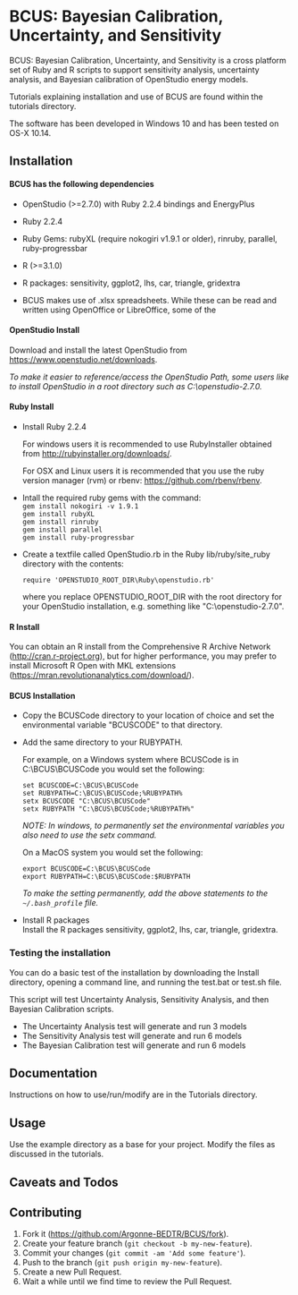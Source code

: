 # BCUS: Bayesian Calibration, Uncertainty, and Sensitivity
BCUS: Bayesian Calibration, Uncertainty, and Sensitivity is a cross platform set of Ruby and R scripts to support sensitivity analysis, uncertainty analysis, and Bayesian calibration of OpenStudio energy models.

Tutorials explaining installation and use of BCUS are found within the tutorials directory.

The software has been developed in Windows 10 and has been tested on OS-X 10.14.


## Installation

#### BCUS has the following dependencies

* OpenStudio (>=2.7.0) with Ruby 2.2.4 bindings and EnergyPlus
* Ruby 2.2.4
* Ruby Gems: rubyXL (require nokogiri v1.9.1 or older), rinruby, parallel, ruby-progressbar
* R (>=3.1.0)
* R packages: sensitivity, ggplot2, lhs, car, triangle, gridextra 

* BCUS makes use of .xlsx spreadsheets.  While these can be read and written using OpenOffice or LibreOffice, some of the 

#### OpenStudio Install

Download and install the latest OpenStudio from https://www.openstudio.net/downloads.

*To make it easier to reference/access the OpenStudio Path, some users like to install OpenStudio in 
a root directory such as C:\openstudio-2.7.0.*

#### Ruby Install

* Install Ruby 2.2.4

	For windows users it is recommended to use RubyInstaller obtained from http://rubyinstaller.org/downloads/.
	
	For OSX and Linux users it is recommended that you use the ruby version manager (rvm) or rbenv: https://github.com/rbenv/rbenv.

* Intall the required ruby gems with the command:   
	`gem install nokogiri -v 1.9.1`  
	`gem install rubyXL`  
	`gem install rinruby`  
	`gem install parallel`  
	`gem install ruby-progressbar`

* Create a textfile called OpenStudio.rb in the Ruby lib/ruby/site_ruby directory with the contents:

	`require 'OPENSTUDIO_ROOT_DIR\Ruby\openstudio.rb'`
	
	where you replace OPENSTUDIO_ROOT_DIR with the root directory for your OpenStudio installation, e.g. something like "C:\openstudio-2.7.0".

#### R Install

You can obtain an R install from the Comprehensive R Archive Network (http://cran.r-project.org), but for higher performance, you may prefer to install Microsoft R Open with MKL extensions (https://mran.revolutionanalytics.com/download/).


#### BCUS Installation

* Copy the BCUSCode directory to your location of choice and set the environmental variable "BCUSCODE" to that directory.
* Add the same directory to your RUBYPATH.

    For example, on a Windows system where BCUSCode is in C:\BCUS\BCUSCode you would set the following:  

    `set BCUSCODE=C:\BCUS\BCUSCode`  
    `set RUBYPATH=C:\BCUS\BCUSCode;%RUBYPATH%`  
	`setx BCUSCODE "C:\BCUS\BCUSCode"`  
	`setx RUBYPATH "C:\BCUS\BCUSCode;%RUBYPATH%"`  
	
    *NOTE: In windows, to permanently set the environmental variables you also need to use the setx command.*

    On a MacOS system you would set the following:

    `export BCUSCODE=C:\BCUS\BCUSCode`  
    `export RUBYPATH=C:\BCUS\BCUSCode:$RUBYPATH` 

    *To make the setting permanently, add the above statements to the `~/.bash_profile` file.*

* Install R packages  
Install the R packages sensitivity, ggplot2, lhs, car, triangle, gridextra.


### Testing the installation

You can do a basic test of the installation by downloading the Install directory, opening a command line, and running the test.bat or test.sh file.

This script will test Uncertainty Analysis, Sensitivity Analysis, and then Bayesian Calibration scripts.  

* The Uncertainty Analysis test will generate and run 3 models
* The Sensitivity Analysis test will generate and run 6 models
* The Bayesian Calibration test will generate and run 6 models


## Documentation

Instructions on how to use/run/modify are in the Tutorials directory.


## Usage

Use the example directory as a base for your project. Modify the files as discussed in the tutorials.


## Caveats and Todos


## Contributing

1. Fork it (https://github.com/Argonne-BEDTR/BCUS/fork).
2. Create your feature branch (`git checkout -b my-new-feature`).
3. Commit your changes (`git commit -am 'Add some feature'`).
4. Push to the branch (`git push origin my-new-feature`).
5. Create a new Pull Request.
6. Wait a while until we find time to review the Pull Request.
